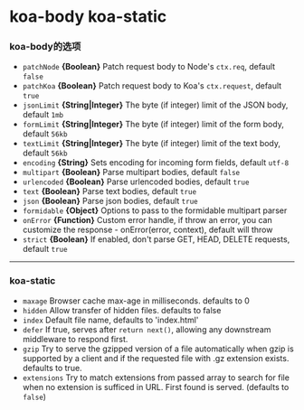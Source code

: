 #	koa-body koa-static

### koa-body的选项

- `patchNode` **{Boolean}** Patch request body to Node's `ctx.req`, default `false`
- `patchKoa` **{Boolean}** Patch request body to Koa's `ctx.request`, default `true`
- `jsonLimit` **{String|Integer}** The byte (if integer) limit of the JSON body, default `1mb`
- `formLimit` **{String|Integer}** The byte (if integer) limit of the form body, default `56kb`
- `textLimit` **{String|Integer}** The byte (if integer) limit of the text body, default `56kb`
- `encoding` **{String}** Sets encoding for incoming form fields, default `utf-8`
- `multipart` **{Boolean}** Parse multipart bodies, default `false`
- `urlencoded` **{Boolean}** Parse urlencoded bodies, default `true`
- `text` **{Boolean}** Parse text bodies, default `true`
- `json` **{Boolean}** Parse json bodies, default `true`
- `formidable` **{Object}** Options to pass to the formidable multipart parser
- `onError` **{Function}** Custom error handle, if throw an error, you can customize the response - onError(error, context), default will throw
- `strict` **{Boolean}** If enabled, don't parse GET, HEAD, DELETE requests, default `true`

***

### koa-static

- `maxage` Browser cache max-age in milliseconds. defaults to 0
- `hidden` Allow transfer of hidden files. defaults to false
- `index` Default file name, defaults to 'index.html'
- `defer` If true, serves after `return next()`, allowing any downstream middleware to respond first.
- `gzip` Try to serve the gzipped version of a file automatically when gzip is supported by a client and if the requested file with .gz extension exists. defaults to true.
- `extensions` Try to match extensions from passed array to search for file when no extension is sufficed in URL. First found is served. (defaults to `false`)

## 